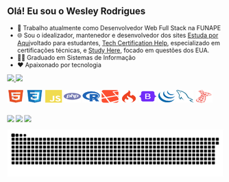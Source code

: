 ## Olá! Eu sou o Wesley Rodrigues

- 🔭 Trabalho atualmente como Desenvolvedor Web Full Stack na FUNAPE
- 🌐 Sou o idealizador, mantenedor e desenvolvedor dos sites <a href ="https://estudaporaqui.com.br/">Estuda por Aqui</a>voltado para estudantes, <a href ="https://www.techcertificationhelp.com/">Tech Certification Help</a>, especializado em certificações técnicas, e <a href ="study-here.com/">Study Here</a>, focado em questões dos EUA.
- 👨‍🎓 Graduado em Sistemas de Informação
- ❤️ Apaixonado por tecnologia

<div>
  <a href="https://github.com/wesleyrodriguessantos">
    <img height="180em" src="https://github-readme-stats-bice-five-13.vercel.app/api?username=wesleyrodriguessantos&show_icons=true&theme=dracula&include_all_commits=true&count_private=true"/>
    <img height="180em" src="https://github-readme-stats-bice-five-13.vercel.app/api/top-langs/?username=wesleyrodriguessantos&layout=compact&langs_count=10&theme=dracula"/>
  </a>
</div>
<div style="display: inline_block"><br>
  <img align="center" alt="Wesley-HTML" height="30" width="40" src="https://raw.githubusercontent.com/devicons/devicon/master/icons/html5/html5-original.svg">
  <img align="center" alt="Wesley-CSS" height="30" width="40" src="https://raw.githubusercontent.com/devicons/devicon/master/icons/css3/css3-original.svg">
  <img align="center" alt="Wesley-Js" height="30" width="40" src="https://raw.githubusercontent.com/devicons/devicon/master/icons/javascript/javascript-plain.svg">
  <img align="center" alt="Wesley-PHP" height="30" width="40" src="https://github.com/devicons/devicon/blob/master/icons/php/php-plain.svg">
  <img align="center" alt="Wesley-R" height="30" width="40" src="https://github.com/devicons/devicon/blob/master/icons/r/r-plain.svg">
  <img align="center" alt="Wesley-Laravel" height="30" width="40" src="https://github.com/devicons/devicon/blob/master/icons/laravel/laravel-plain.svg">
  <img align="center" alt="Wesley-CodeIgniter" height="30" width="40" src="https://github.com/devicons/devicon/blob/master/icons/codeigniter/codeigniter-plain.svg">
  <img align="center" alt="Wesley-Bootstrap" height="30" width="40" src="https://github.com/devicons/devicon/blob/master/icons/bootstrap/bootstrap-plain.svg">
  <img align="center" alt="Wesley-jQuery" height="30" width="40" src="https://github.com/devicons/devicon/blob/master/icons/jquery/jquery-plain.svg">
  <img align="center" alt="Wesley-MySQL" height="30" width="40" src="https://raw.githubusercontent.com/devicons/devicon/master/icons/mysql/mysql-original.svg">
  <img align="center" alt="Wesley-SQLSERVER" height="30" width="40" src="https://github.com/devicons/devicon/blob/master/icons/microsoftsqlserver/microsoftsqlserver-plain.svg">
</div>
  
  ##
 
<div> 
  <a href = "mailto:wesleyrodriguessantos99@gmail.com"><img src="https://img.shields.io/badge/-Gmail-%23333?style=for-the-badge&logo=gmail&logoColor=white" target="_blank"></a>
  <a href="https://www.instagram.com/wesley_rs99/" target="_blank"><img src="https://img.shields.io/badge/-Instagram-%23E4405F?style=for-the-badge&logo=instagram&logoColor=white" target="_blank"></a>
   <a href="https://api.whatsapp.com/send?phone=5562995596590" target="_blank"><img src="https://img.shields.io/badge/WhatsApp-25D366?style=for-the-badge&logo=whatsapp&logoColor=white" target="_blank"></a>
 
  ![Snake animation](https://github.com/wesleyrodriguessantos/wesleyrodriguessantos/blob/output/github-contribution-grid-snake.svg)
 
</div>

